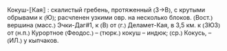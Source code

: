 ---
---

Кокуш-⟦Кая⟧
: скалистый гребень, протяженный ⦅З→В⦆, с крутыми обрывами к ⦅Ю⦆; расчленен узкими овр. на несколько блоков. ⦅Вост.⦆ вершина ⦅масс.⦆ Эчки-Даг#1, к ⦅В⦆ от ⦅г.⦆ Деламет-Кая, в 3,5 км. к ⦅ЗЮЗ⦆ от ⦅н.п.⦆ Курортное ⦅Феодос.⦆ – ⦅тюрк.⦆ кокуш – индюк; ⦅ср.⦆ Кокусь, – ⦅ИЛ.⦆ у кыпчаков.
